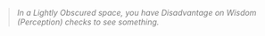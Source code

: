 > *<span style="color:rgb(125, 125, 125)"> In a Lightly Obscured space, you have Disadvantage on Wisdom (Perception) checks to see something.</span>*